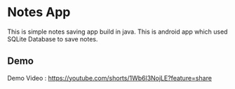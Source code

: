# Notes App

This is simple notes saving app build in java. This is android app which used SQLite Database to save notes.


## Demo

Demo Video : https://youtube.com/shorts/1Wb6l3NojLE?feature=share



